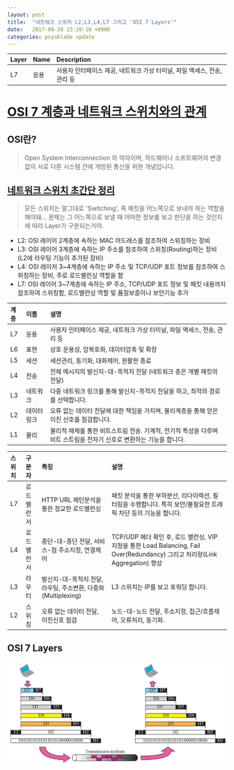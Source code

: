```yaml
---
layout: post
title:  "네트워크 스위치 L2,L3,L4,L7 그리고 'OSI 7 Layers'"
date:   2017-08-28 23:20:10 +0900
categories: psyoblade update
---
```



| Layer | Name | Description |
|:------|:-----|:------------|
| L7 | 응용 | 사용자 인터페이스 제공, 네트워크 가상 터미널, 파일 액세스, 전송, 관리 등 |

# [OSI 7 계층과 네트워크 스위치와의 관계](http://soul0.tistory.com/140)
## OSI란?
> Open System Interconnection 의 약자이며, 하드웨어나 소프트웨어의 변경 없이 서로 다른 시스템 간에 개방된 통신을 위한 개념입니다.


## [네트워크 스위치 초간단 정리](http://defensecurity.tistory.com/9)
> 모든 스위치는 말그대로 'Switching', 즉 패킷을 어느쪽으로 보내야 하는 역할을 해야돼... 문제는 그 어느쪽으로 보낼 때 어떠한 정보를 보고 판단을 하는 것인지에 따라 Layer가 구분되는거야.
* L2: OSI 레이어 2계층에 속하는 MAC 어드레스를 참조하여 스위칭하는 장비
* L3: OSI 레이어 3계층에 속하는 IP 주소를 참조하여 스위칭(Routing)하는 장비 (L2에 라우팅 기능이 추가된 장비)
* L4: OSI 레이저 3~4계층에 속하는 IP 주소 및 TCP/UDP 포트 정보를 참조하여 스위칭하는 장비, 주로 로드밸런싱 역할을 함
* L7: OSI 레이어 3~7계층에 속하는 IP 주소, TCP/UDP 포트 정보 및 패킷 내용까지 참조하여 스위칭함, 로드밸런싱 역할 및 품질보증이나 보안기능 추가

| 계층 | 이름 | 설명 |
| :-------- | :--------- | :------------------------------------------------------------- |
| L7 | 응용 | 사용자 인터페이스 제공, 네트워크 가상 터미널, 파일 액세스, 전송, 관리 등 |
| L6 | 표현 | 상호 운용성, 암복호화, 데이터압축 및 확장 |
| L5 | 세션 | 세션관리, 동기화, 대화제어, 원활한 종료 |
| L4 | 전송 | 전체 메시지의 발신지-대-목적지 전달 (네트워크 층은 개별 패킷의 전달) |
| L3 | 네트워크 | 다중 네트워크 링크를 통해 발신지-목적지 전달을 하고, 최적의 경로를 선택합니다. |
| L2 | 데이터링크 | 오류 없는 데이터 전달에 대한 책임을 가지며, 물리계층을 통해 얻은 이진 신호를 점검합니다. |
| L1 | 물리 | 물리적 매체를 통한 비트스트림 전송. 기계적, 전기적 특성을 다루며 비트 스트림을 전자기 신호로 변환하는 기능을 합니다. |

| 스위치 | 구분자 | 특징 | 설명 |
|:-------|:-------|:-----|:-----|
| L7 | 로드밸런서 | HTTP URL 패턴분석을 통한 정교한 로드밸런싱 | 패킷 분석을 통한 부하분산, 리다이렉션, 필터링을 수행합니다. 특히 보안/불필요한 트래픽 차단 등의 기능을 합니다. |
| L4 | 로드밸런서 | 종단-대-종단 전달, 서비스-점 주소지정, 연결제어 | TCP/UDP 헤더 확인 후, 로드 밸런싱, VIP 지정을 통한 Load Balancing, Fail Over(Redundancy) 그리고 처리량(Link Aggregation) 향상 |
| L3 | 라우터 | 발신지-대-목적지 전달, 라우팅, 주소변환, 다중화(Multiplexing) | L3 스위치는 IP를 보고 포워딩 합니다. |
| L2 | 스위칭 | 오류 없는 데이터 전달, 이진신호 점검 | 노드-대-노드 전달, 주소지정, 접근/흐름제어, 오류처리, 동기화. | 스위치는 MAC을 보고 포워딩 합니다 |

## OSI 7 Layers
![OSI 7 Layers](/images/osi_7_layers.png)
